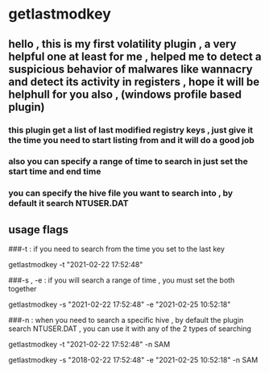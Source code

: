 # getlastmodkey
## hello , this is my first volatility plugin , a very helpful one at least for me , helped me to detect a suspicious behavior of malwares like wannacry and detect its activity in registers , hope it will be helphull for you also , (windows profile based plugin) 

### this plugin get a list of last modified registry keys , just give it the time you need to start listing from and it will do a good job 
### also you can specify a range of time to search in just set the start time and end time
### you can specify the hive file you want to search into , by default it search NTUSER.DAT 

## usage flags 
###-t : if you need to search from the time you set to the last key 

  getlastmodkey -t "2021-02-22 17:52:48"
  
###-s , -e : if you will search a range of time , you must set the both together 
  
  getlastmodkey -s "2021-02-22 17:52:48" -e "2021-02-25 10:52:18"
  
###-n : when you need to search a specific hive , by default the plugin search NTUSER.DAT , you can use it with any of the 2 types of searching 
  
  getlastmodkey -t "2021-02-22 17:52:48" -n SAM 
  
  getlastmodkey -s "2018-02-22 17:52:48" -e "2021-02-25 10:52:18" -n SAM
  
  

